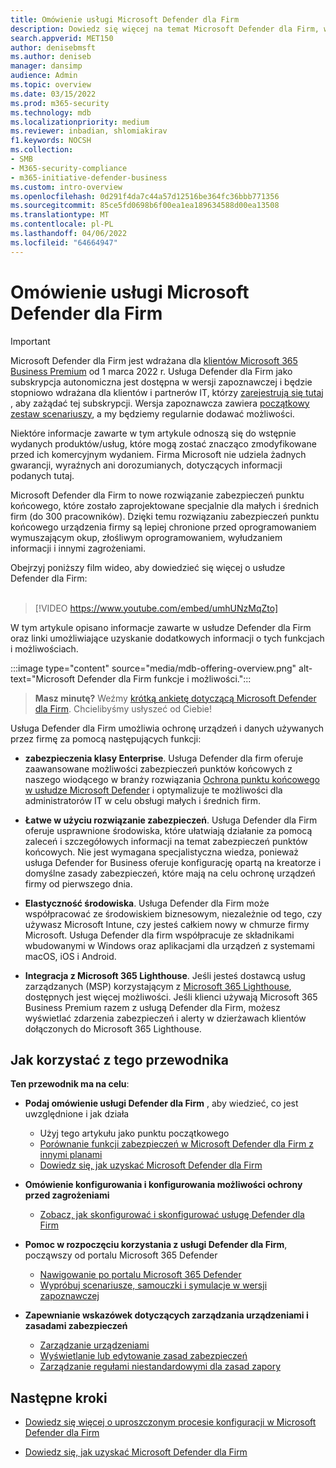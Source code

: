 ```yaml
---
title: Omówienie usługi Microsoft Defender dla Firm
description: Dowiedz się więcej na temat Microsoft Defender dla Firm, w tym konfigurowania, rozpoczynania pracy i korzystania z usług
search.appverid: MET150
author: denisebmsft
ms.author: deniseb
manager: dansimp
audience: Admin
ms.topic: overview
ms.date: 03/15/2022
ms.prod: m365-security
ms.technology: mdb
ms.localizationpriority: medium
ms.reviewer: inbadian, shlomiakirav
f1.keywords: NOCSH
ms.collection:
- SMB
- M365-security-compliance
- m365-initiative-defender-business
ms.custom: intro-overview
ms.openlocfilehash: 0d291f4da7c44a57d12516be364fc36bbb771356
ms.sourcegitcommit: 85ce5fd0698b6f00ea1ea189634588d00ea13508
ms.translationtype: MT
ms.contentlocale: pl-PL
ms.lasthandoff: 04/06/2022
ms.locfileid: "64664947"
---
```

# <a name="overview-of-microsoft-defender-for-business"></a>Omówienie usługi Microsoft Defender dla Firm

> [!IMPORTANT]
> Microsoft Defender dla Firm jest wdrażana dla [klientów Microsoft 365 Business Premium](../../business-premium/index.md) od 1 marca 2022 r. Usługa Defender dla Firm jako subskrypcja autonomiczna jest dostępna w wersji zapoznawczej i będzie stopniowo wdrażana dla klientów i partnerów IT, którzy [zarejestrują się tutaj](https://aka.ms/mdb-preview) , aby zażądać tej subskrypcji. Wersja zapoznawcza zawiera [początkowy zestaw scenariuszy](mdb-tutorials.md#try-these-preview-scenarios), a my będziemy regularnie dodawać możliwości.
> 
> Niektóre informacje zawarte w tym artykule odnoszą się do wstępnie wydanych produktów/usług, które mogą zostać znacząco zmodyfikowane przed ich komercyjnym wydaniem. Firma Microsoft nie udziela żadnych gwarancji, wyraźnych ani dorozumianych, dotyczących informacji podanych tutaj. 

Microsoft Defender dla Firm to nowe rozwiązanie zabezpieczeń punktu końcowego, które zostało zaprojektowane specjalnie dla małych i średnich firm (do 300 pracowników). Dzięki temu rozwiązaniu zabezpieczeń punktu końcowego urządzenia firmy są lepiej chronione przed oprogramowaniem wymuszającym okup, złośliwym oprogramowaniem, wyłudzaniem informacji i innymi zagrożeniami. 

Obejrzyj poniższy film wideo, aby dowiedzieć się więcej o usłudze Defender dla Firm: <br/><br/>

> [!VIDEO https://www.youtube.com/embed/umhUNzMqZto]

W tym artykule opisano informacje zawarte w usłudze Defender dla Firm oraz linki umożliwiające uzyskanie dodatkowych informacji o tych funkcjach i możliwościach.

:::image type="content" source="media/mdb-offering-overview.png" alt-text="Microsoft Defender dla Firm funkcje i możliwości.":::

>
> **Masz minutę?**
> Weźmy <a href="https://microsoft.qualtrics.com/jfe/form/SV_0JPjTPHGEWTQr4y" target="_blank">krótką ankietę dotyczącą Microsoft Defender dla Firm</a>. Chcielibyśmy usłyszeć od Ciebie!
>

Usługa Defender dla Firm umożliwia ochronę urządzeń i danych używanych przez firmę za pomocą następujących funkcji:

- **zabezpieczenia klasy Enterprise**. Usługa Defender dla firm oferuje zaawansowane możliwości zabezpieczeń punktów końcowych z naszego wiodącego w branży rozwiązania [Ochrona punktu końcowego w usłudze Microsoft Defender](../defender-endpoint/microsoft-defender-endpoint.md) i optymalizuje te możliwości dla administratorów IT w celu obsługi małych i średnich firm.

- **Łatwe w użyciu rozwiązanie zabezpieczeń**. Usługa Defender dla Firm oferuje usprawnione środowiska, które ułatwiają działanie za pomocą zaleceń i szczegółowych informacji na temat zabezpieczeń punktów końcowych. Nie jest wymagana specjalistyczna wiedza, ponieważ usługa Defender for Business oferuje konfigurację opartą na kreatorze i domyślne zasady zabezpieczeń, które mają na celu ochronę urządzeń firmy od pierwszego dnia.

- **Elastyczność środowiska**. Usługa Defender dla Firm może współpracować ze środowiskiem biznesowym, niezależnie od tego, czy używasz Microsoft Intune, czy jesteś całkiem nowy w chmurze firmy Microsoft. Usługa Defender dla firm współpracuje ze składnikami wbudowanymi w Windows oraz aplikacjami dla urządzeń z systemami macOS, iOS i Android.

- **Integracja z Microsoft 365 Lighthouse**. Jeśli jesteś dostawcą usług zarządzanych (MSP) korzystającym z [Microsoft 365 Lighthouse](../../lighthouse/m365-lighthouse-overview.md), dostępnych jest więcej możliwości. Jeśli klienci używają Microsoft 365 Business Premium razem z usługą Defender dla Firm, możesz wyświetlać zdarzenia zabezpieczeń i alerty w dzierżawach klientów dołączonych do Microsoft 365 Lighthouse.

## <a name="how-to-use-this-guide"></a>Jak korzystać z tego przewodnika

**Ten przewodnik ma na celu**:

- **Podaj omówienie usługi Defender dla Firm** , aby wiedzieć, co jest uwzględnione i jak działa
   - Użyj tego artykułu jako punktu początkowego
   - [Porównanie funkcji zabezpieczeń w Microsoft Defender dla Firm z innymi planami](compare-mdb-m365-plans.md) 
   - [Dowiedz się, jak uzyskać Microsoft Defender dla Firm](get-defender-business.md)

- **Omówienie konfigurowania i konfigurowania możliwości ochrony przed zagrożeniami** 
   - [Zobacz, jak skonfigurować i skonfigurować usługę Defender dla Firm](mdb-setup-configuration.md)

- **Pomoc w rozpoczęciu korzystania z usługi Defender dla Firm**, począwszy od portalu Microsoft 365 Defender 
   - [Nawigowanie po portalu Microsoft 365 Defender](mdb-get-started.md)
   - [Wypróbuj scenariusze, samouczki i symulacje w wersji zapoznawczej](mdb-tutorials.md)

- **Zapewnianie wskazówek dotyczących zarządzania urządzeniami i zasadami zabezpieczeń**
   - [Zarządzanie urządzeniami](mdb-manage-devices.md)
   - [Wyświetlanie lub edytowanie zasad zabezpieczeń](mdb-view-edit-policies.md)
   - [Zarządzanie regułami niestandardowymi dla zasad zapory](mdb-custom-rules-firewall.md)  

## <a name="next-steps"></a>Następne kroki

- [Dowiedz się więcej o uproszczonym procesie konfiguracji w Microsoft Defender dla Firm](mdb-simplified-configuration.md)

- [Dowiedz się, jak uzyskać Microsoft Defender dla Firm](get-defender-business.md)